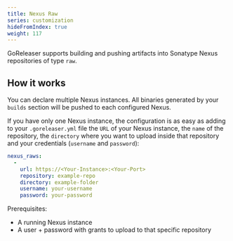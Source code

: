 ```yaml
---
title: Nexus Raw
series: customization
hideFromIndex: true
weight: 117
---
```


GoReleaser supports building and pushing artifacts into Sonatype Nexus repositories of type `raw`.

## How it works

You can declare multiple Nexus instances.
All binaries generated by your `builds` section will be pushed to
each configured Nexus.

If you have only one Nexus instance,
the configuration is as easy as adding to your `.goreleaser.yml` file 
the `URL` of your Nexus instance, the `name` of the repository,
the `directory` where you want to upload inside that repository
and your credentials (`username` and `password`):

```yaml
nexus_raws:
  -
    url: https://<Your-Instance>:<Your-Port>
    repository: example-repo
    directory: example-folder
    username: your-username
    password: your-password
```

Prerequisites:

- A running Nexus instance
- A user + password with grants to upload to that specific repository

